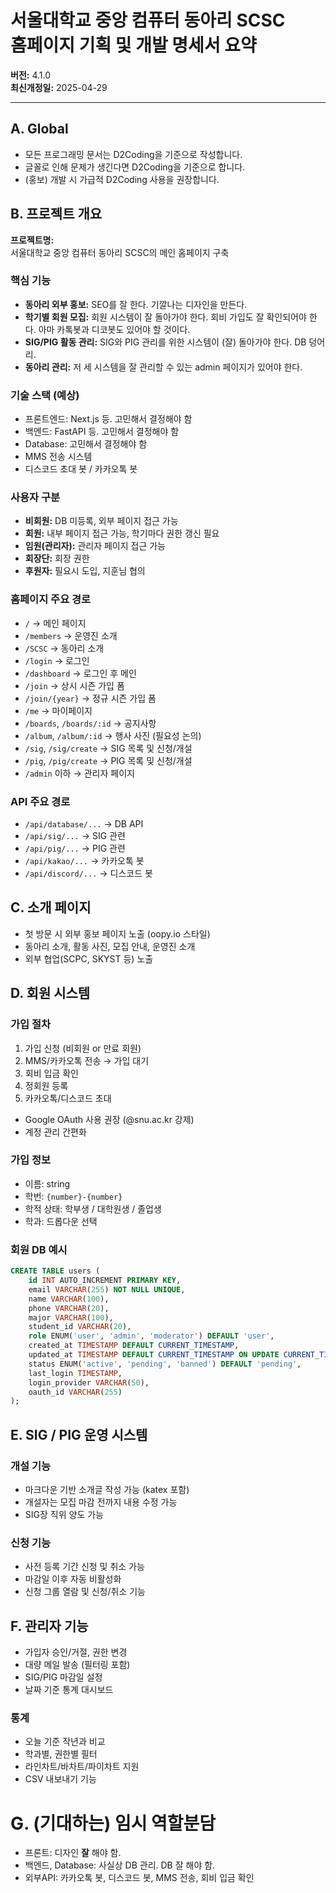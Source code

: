 # 서울대학교 중앙 컴퓨터 동아리 SCSC <br> 홈페이지 기획 및 개발 명세서 요약

**버전:** 4.1.0  
**최신개정일:** 2025-04-29

---

## A. Global

- 모든 프로그래밍 문서는 D2Coding을 기준으로 작성합니다.
- 글꼴로 인해 문제가 생긴다면 D2Coding을 기준으로 합니다.
- (홍보) 개발 시 가급적 D2Coding 사용을 권장합니다.

## B. 프로젝트 개요

**프로젝트명:**  
서울대학교 중앙 컴퓨터 동아리 SCSC의 메인 홈페이지 구축

### 핵심 기능

- **동아리 외부 홍보:** SEO를 잘 한다. 기깔나는 디자인을 만든다.  
- **학기별 회원 모집:** 회원 시스템이 잘 돌아가야 한다. 회비 가입도 잘 확인되어야 한다. 아마 카톡봇과 디코봇도 있어야 할 것이다.  
- **SIG/PIG 활동 관리:** SIG와 PIG 관리를 위한 시스템이 (잘) 돌아가야 한다. DB 덩어리.  
- **동아리 관리:** 저 세 시스템을 잘 관리할 수 있는 admin 페이지가 있어야 한다.

### 기술 스택 (예상)

- 프론트엔드: Next.js 등. 고민해서 결정해야 함
- 백엔드: FastAPI 등. 고민해서 결정해야 함
- Database: 고민해서 결정해야 함
- MMS 전송 시스템
- 디스코드 초대 봇 / 카카오톡 봇

### 사용자 구분

- **비회원:** DB 미등록, 외부 페이지 접근 가능
- **회원:** 내부 페이지 접근 가능, 학기마다 권한 갱신 필요
- **임원(관리자):** 관리자 페이지 접근 가능
- **회장단:** 회장 권한
- **후원자:** 필요시 도입, 지훈님 협의

### 홈페이지 주요 경로

- `/` → 메인 페이지  
- `/members` → 운영진 소개  
- `/SCSC` → 동아리 소개  
- `/login` → 로그인  
- `/dashboard` → 로그인 후 메인  
- `/join` → 상시 시즌 가입 폼  
- `/join/{year}` → 정규 시즌 가입 폼  
- `/me` → 마이페이지  
- `/boards`, `/boards/:id` → 공지사항  
- `/album`, `/album/:id` → 행사 사진 (필요성 논의)  
- `/sig`, `/sig/create` → SIG 목록 및 신청/개설  
- `/pig`, `/pig/create` → PIG 목록 및 신청/개설  
- `/admin` 이하 → 관리자 페이지  

### API 주요 경로

- `/api/database/...` → DB API  
- `/api/sig/...` → SIG 관련  
- `/api/pig/...` → PIG 관련  
- `/api/kakao/...` → 카카오톡 봇  
- `/api/discord/...` → 디스코드 봇  

## C. 소개 페이지

- 첫 방문 시 외부 홍보 페이지 노출 (oopy.io 스타일)
- 동아리 소개, 활동 사진, 모집 안내, 운영진 소개
- 외부 협업(SCPC, SKYST 등) 노출

## D. 회원 시스템

### 가입 절차

1. 가입 신청 (비회원 or 만료 회원)
2. MMS/카카오톡 전송 → 가입 대기
3. 회비 입금 확인
4. 정회원 등록
5. 카카오톡/디스코드 초대

- Google OAuth 사용 권장 (@snu.ac.kr 강제)
- 계정 관리 간편화

### 가입 정보

- 이름: string  
- 학번: `{number}-{number}`  
- 학적 상태: 학부생 / 대학원생 / 졸업생  
- 학과: 드롭다운 선택  

### 회원 DB 예시

```sql
CREATE TABLE users (
    id INT AUTO_INCREMENT PRIMARY KEY,
    email VARCHAR(255) NOT NULL UNIQUE,
    name VARCHAR(100),
    phone VARCHAR(20),
    major VARCHAR(100),
    student_id VARCHAR(20),
    role ENUM('user', 'admin', 'moderator') DEFAULT 'user',
    created_at TIMESTAMP DEFAULT CURRENT_TIMESTAMP,
    updated_at TIMESTAMP DEFAULT CURRENT_TIMESTAMP ON UPDATE CURRENT_TIMESTAMP,
    status ENUM('active', 'pending', 'banned') DEFAULT 'pending',
    last_login TIMESTAMP,
    login_provider VARCHAR(50),
    oauth_id VARCHAR(255)
);
```

## E. SIG / PIG 운영 시스템

### 개설 기능

- 마크다운 기반 소개글 작성 가능 (katex 포함)
- 개설자는 모집 마감 전까지 내용 수정 가능
- SIG장 직위 양도 가능

### 신청 기능

- 사전 등록 기간 신청 및 취소 가능
- 마감일 이후 자동 비활성화
- 신청 그룹 열람 및 신청/취소 기능

## F. 관리자 기능

- 가입자 승인/거절, 권한 변경
- 대량 메일 발송 (필터링 포함)
- SIG/PIG 마감일 설정
- 날짜 기준 통계 대시보드

### 통계

- 오늘 기준 작년과 비교
- 학과별, 권한별 필터
- 라인차트/바차트/파이차트 지원
- CSV 내보내기 기능

# G. (기대하는) 임시 역할분담

- 프론트: 디자인 **잘** 해야 함.
- 백엔드, Database: 사실상 DB 관리. DB 잘 해야 함.
- 외부API: 카카오톡 봇, 디스코드 봇, MMS 전송, 회비 입금 확인